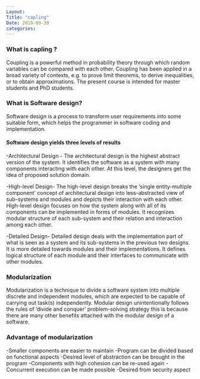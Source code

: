 ```yaml
---
Layout:
Title: "capling"
Date: 2019-09-30
categories:
---
```

### What is capling ?
Coupling is a powerful method in probability theory through which random variables can
be compared with each other. Coupling has been applied in a broad variety of contexts, e.g.
to prove limit theorems, to derive inequalities, or to obtain approximations.
The present course is intended for master students and PhD students.

### What is Software design?
Software design is a process to transform user requirements into some suitable form, which helps the programmer in software coding and implementation.

#### Software design yields three levels of results
-Architectural Design - The architectural design is the highest abstract version of the system. It identifies the software as a system with many components interacting with each other. At this level, the designers get the idea of proposed solution domain.

-High-level Design- The high-level design breaks the ‘single entity-multiple component’ concept of architectural design into less-abstracted view of sub-systems and modules and depicts their interaction with each other. High-level design focuses on how the system along with all of its components can be implemented in forms of modules. It recognizes modular structure of each sub-system and their relation and interaction among each other.

-Detailed Design- Detailed design deals with the implementation part of what is seen as a system and its sub-systems in the previous two designs. It is more detailed towards modules and their implementations. It defines logical structure of each module and their interfaces to communicate with other modules.

### Modularization
Modularization is a technique to divide a software system into multiple discrete and independent modules, which are expected to be capable of carrying out task(s) independently.
Modular design unintentionally follows the rules of ‘divide and conquer’ problem-solving strategy this is because there are many other benefits attached with the modular design of a software.

### Advantage of modularization
-Smaller components are easier to maintain
-Program can be divided based on functional aspects
-Desired level of abstraction can be brought in the program
-Components with high cohesion can be re-used again
-Concurrent execution can be made possible
-Desired from security aspect
